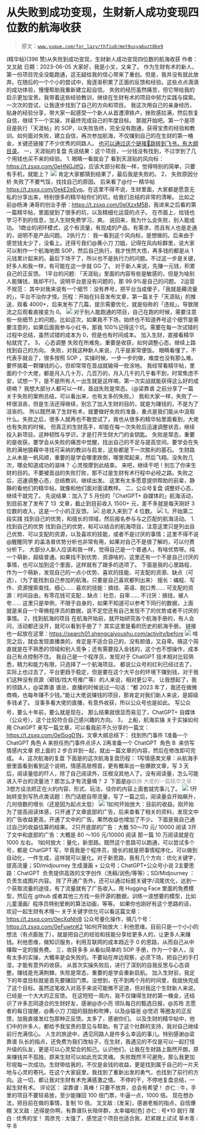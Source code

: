# 从失败到成功变现，生财新人成功变现四位数的航海收获

> 原文：[`www.yuque.com/for_lazy/thfiu8/met9usya6uzt8ke9`](https://www.yuque.com/for_lazy/thfiu8/met9usya6uzt8ke9)

<ne-h2 id="6e7a1fc9" data-lake-id="6e7a1fc9"><ne-heading-ext><ne-heading-anchor></ne-heading-anchor><ne-heading-fold></ne-heading-fold></ne-heading-ext><ne-heading-content><ne-text id="u71aaf4c8">(精华帖)(396 赞)从失败到成功变现，生财新人成功变现四位数的航海收获</ne-text></ne-heading-content></ne-h2> <ne-p id="u9ba6853f" data-lake-id="u9ba6853f"><ne-text id="u883189a6">作者： 叉叉敌</ne-text></ne-p> <ne-p id="u1f5a7e9b" data-lake-id="u1f5a7e9b"><ne-text id="u969cb84f">日期：2023-06-05</ne-text></ne-p> <ne-p id="u57ee1425" data-lake-id="u57ee1425"><ne-text id="u546cd333">大家好，我是小叉，又来了。</ne-text></ne-p> <ne-p id="u04ea08e4" data-lake-id="u04ea08e4"><ne-text id="u1fd1ca2b">作为生财有术的新人，第一份项目完全没能跑通，这无疑给我的信心带来了重创。但是，我并没有就此放弃。在随后的一个个小的尝试中，我逐渐积累了正面的反馈和经验。这些点点滴滴的成功体验，慢慢帮助我重新建立起自信。</ne-text></ne-p> <ne-p id="uabf77af3" data-lake-id="uabf77af3"><ne-text id="ua4fc01f2">失败的经历虽然痛苦，但它带给我的启示更加宝贵。我带着这些经验教训，继续在生财有术的项目中努力实践与探索。一次次的尝试，让我逐步找到了自己的方向和项目。</ne-text></ne-p> <ne-p id="u29029e5f" data-lake-id="u29029e5f"><ne-text id="u91be669c">我这次用自己的亲身经历，贴身的经验分享，带大家一起感受一个新人从首遭滑铁卢，挫败感拉满，然后恢复自信，继续下一个实操，并最终完成自己的年度目标。</ne-text></ne-p> <ne-p id="ufa6a9936" data-lake-id="ufa6a9936"><ne-text id="ue83f5114">那就开始吧。第一个是项目是执行「天涯帖」的 SOP，以失败告终，完全没有跑通，获得宝贵的经验和教训。如何面对失败，建立自信，再次参加航海，不仅赚到自己的在生财的第一桶金，关键还链接了不少优秀的同路人</ne-text><ne-text id="ubffaa699" ne-bold="true">。</ne-text></ne-p> <ne-p id="u639ed02e" data-lake-id="u639ed02e">[<ne-text id="ucb09f372">也可以通过这个链接🔗跳转到飞书，有大纲目录</ne-text>](https://y3my0b87ql.feishu.cn/docx/Bw25drexlowoYaxyqWwc1BZDnbc)<ne-text id="u6076fa78">。</ne-text></ne-p> <ne-h1 id="298195c5" data-lake-id="298195c5"><ne-heading-ext><ne-heading-anchor></ne-heading-anchor><ne-heading-fold></ne-heading-fold></ne-heading-ext><ne-heading-content><ne-text id="ub158ab24">一，天涯贴的复盘</ne-text></ne-heading-content></ne-h1> <ne-p id="u440e0b14" data-lake-id="u440e0b14"><ne-text id="u302c28df">先说结果：这个项目，一分钱没有找到，不过学到了几个用钱也买不来的经验。</ne-text></ne-p> <ne-h2 id="3e579792" data-lake-id="3e579792"><ne-heading-ext><ne-heading-anchor></ne-heading-anchor><ne-heading-fold></ne-heading-fold></ne-heading-ext><ne-heading-content><ne-text id="u94dfa7d3">1\. 眼睛一看就会了</ne-text></ne-heading-content></ne-h2> <ne-p id="ud72027f4" data-lake-id="ud72027f4"><ne-text id="udb75566b">看到天涯贴的风向标：</ne-text>[<ne-text id="ucc5e5863">https://t.zsxq.com/0eHNGJtfQ</ne-text>](https://t.zsxq.com/0eHNGJtfQ)<ne-text id="u47b4cbf6">，应该大部分和我一样，</ne-text><ne-text id="u6ee2df0a" ne-bold="true">觉得特别的简单，只要有手机，就能上？</ne-text></ne-p> <ne-p id="u9f01e462" data-lake-id="u9f01e462"><ne-card data-card-name="image" data-card-type="inline" id="MeFsi" data-event-boundary="card">![](img/2d5766269295695c199e17d873a58c80.png)</ne-card></ne-p> <ne-p id="uf5f014f9" data-lake-id="uf5f014f9"><ne-text id="uc5acf75a">肯定大家都猜到结果了，最后我是失败的。</ne-text></ne-p> <ne-h2 id="adfa3502" data-lake-id="adfa3502"><ne-heading-ext><ne-heading-anchor></ne-heading-anchor><ne-heading-fold></ne-heading-fold></ne-heading-ext><ne-heading-content><ne-text id="u502c8ce8">2， 失败原因分析</ne-text></ne-heading-content></ne-h2> <ne-p id="u3435a5c2" data-lake-id="u3435a5c2"><ne-text id="u630b1c9c">失败了不要气馁，找找自己的原因。</ne-text></ne-p> <ne-p id="ua36ed1cc" data-lake-id="ua36ed1cc"><ne-text id="u6292b7cb">后来看了@付一 精华帖</ne-text> [<ne-text id="uf9b4d03b">https://t.zsxq.com/0ekE2eEyp</ne-text>](https://t.zsxq.com/0ekE2eEyp)<ne-text id="u2fc6979d">。在这里不得不说，生财里面，大家都是愿意无私的分享出来，特别很多的精华帖你们的坑，给我们总结的非常的清晰。</ne-text></ne-p> <ne-p id="u3d148e90" data-lake-id="u3d148e90"><ne-text id="ue10e51d7">比如之前@杨涛 涛哥的创业手册：</ne-text>[<ne-text id="u69b4f4ac">https://t.zsxq.com/0elXzxM5B</ne-text>](https://t.zsxq.com/0elXzxM5B)<ne-text id="u8da7b2b3">，我进来之后看的第一篇精华帖，里面提到了很多的坑，以及精细化运营的点子。</ne-text></ne-p> <ne-p id="uffcca436" data-lake-id="uffcca436"><ne-text id="ua32d8aa1">在市面上，给钱也学习不到的信息，加入生财免费学习，爽。</ne-text></ne-p> <ne-p id="u59d4b7e9" data-lake-id="u59d4b7e9"><ne-text id="u6afc1abb">说回来，我为什么会失败，别人能成功。</ne-text></ne-p> <ne-oli index-type="0"><ne-oli-i>1</ne-oli-i><ne-oli-c class="ne-oli-content" id="u53fbfd94" data-lake-id="u53fbfd94"><ne-text id="u72688c17">商业的闭环模式，这个有流量，有现成的产品，有需求，而且有人也是走通的，说明不是产品问题。</ne-text></ne-oli-c></ne-oli> <ne-oli index-type="0"><ne-oli-i>2</ne-oli-i><ne-oli-c class="ne-oli-content" id="uddec9e09" data-lake-id="uddec9e09"><ne-text id="ub6ba1f92">执行力： 我一看到这个风向标，是想做的。后来由于感觉钱太少了，没看上。还得亏我们@黄小刀 刀姐，记得在风向标群里，说大家可以制作一个航海地图 SOP，然后自己执行，我才恍然大悟，再多钱的都是从 1 元钱累计起来的。最后下场干了，所以也不是执行力的问题。不过这一步是关键，好多人和我一样，有可能在这一步就 GG 了。</ne-text></ne-oli-c></ne-oli> <ne-p id="uf6b1d2af" data-lake-id="uf6b1d2af"><ne-text id="u89d30cbb" ne-bold="true">对于新人来说，先赚一元钱，积累自己的正反馈。</ne-text></ne-p> <ne-oli index-type="0"><ne-oli-i>1</ne-oli-i><ne-oli-c class="ne-oli-content" id="u1be77677" data-lake-id="u1be77677"><ne-text id="u74559d7f">平台的问题: 「天涯贴」里面的内容有些是敏感的，但是为啥别人能赚钱，我却不行。说明平台是没有问题的，那 99.9%是自己的问题。</ne-text></ne-oli-c></ne-oli> <ne-oli index-type="0"><ne-oli-i>2</ne-oli-i><ne-oli-c class="ne-oli-content" id="u9324a275" data-lake-id="u9324a275"><ne-text id="u85e1bdde">运营不规范： 其中对我来说有一个细节：</ne-text><ne-text id="uce32ac3f" ne-bold="true">没有养号</ne-text><ne-text id="ucaa43ab5">，把平台当成傻子，「我就是薅流量的」，平台不治你才怪。历程：开始在抖音发布文章，第一篇关于「天涯贴」的推送，观看 4000+，后来发布了几篇，提示需要优化，就是俗称的「违规」。导致限流之后观看直接变为 0。</ne-text></ne-oli-c></ne-oli> <ne-p id="u23268b42" data-lake-id="u23268b42"><ne-card data-card-name="image" data-card-type="inline" id="emAhu" data-event-boundary="card">![](img/02241d6bd2847a1e5d5e1ba3f1fcbb78.png)</ne-card></ne-p> <ne-p id="uef8b5712" data-lake-id="uef8b5712"><ne-text id="uef62c09a">对于别人能跑通的项目，自己在跑的时候，需要注意些一些细节上的问题。比如这次，如果我不下场，始终也不知道养号这个细节是需要注意的，如果后面我参与小红书，那我 100%记得这个坑。需要在每一次试错的过程中总结，虽然试错的成本为 0，但是也有时间成本。</ne-text></ne-p> <ne-p id="u2ab8958e" data-lake-id="u2ab8958e"><ne-text id="ube96829c" ne-bold="true">加入生财，直接看精华帖就完了。</ne-text></ne-p> <ne-h2 id="59337455" data-lake-id="59337455"><ne-heading-ext><ne-heading-anchor></ne-heading-anchor><ne-heading-fold></ne-heading-fold></ne-heading-ext><ne-heading-content><ne-text id="u85128f81">3， 心态调整</ne-text></ne-heading-content></ne-h2> <ne-p id="u04195dc8" data-lake-id="u04195dc8"><ne-text id="u12a315e2" ne-bold="true">失败在所难免，重要是收获，如何调整心态，继续上路找到自己的方向。</ne-text></ne-p> <ne-p id="u90cd389f" data-lake-id="u90cd389f"><ne-text id="ud9e9794e">失败，对我这种新人来说，几乎是家常便饭。</ne-text></ne-p> <ne-p id="u064cf153" data-lake-id="u064cf153"><ne-text id="ue53eb328">眼睛看懂了，不代表手就会了，很多按照 SOP ，实操时候，一步一步的做，难度也没有那么难。要怀揣着一颗赚钱的心，但却常常在首战就输得一败涂地。</ne-text></ne-p> <ne-p id="u99483013" data-lake-id="u99483013"><ne-text id="u7edcbf1c">我经常看精华帖，里面的个个大佬，都是月入几十万，几百万的，月入几千的几乎看不到，时</ne-text><ne-text id="ud20db2eb" ne-bold="true">常焦虑不安，试想一下，是不是所有人一出生就是这样喃，第一次实战就能获得这么好的成绩喃？</ne-text></ne-p> <ne-p id="u80e7aa9b" data-lake-id="u80e7aa9b"><ne-text id="ueea2a2da">我想大部分人都可以一样，</ne-text><ne-text id="u224aea91" ne-bold="true">首战失败是常态</ne-text><ne-text id="u6dfec48b">。（@梁靠谱 之前分享了一篇关于失败的案例总结，可以看出来，也有太多的失败。）</ne-text></ne-p> <ne-p id="u8a30445a" data-lake-id="u8a30445a"><ne-text id="u9967636e">我和大家一样，</ne-text><ne-text id="uf4159774" ne-bold="true">失败了一样很沮丧，但是生活还得继续，别忘了加入生财的目的，就是为赚钱的，不是为了沮丧的。</ne-text></ne-p> <ne-p id="u704175ad" data-lake-id="u704175ad"><ne-text id="ub610a7d2">所以既然来了生财有术，就要做好失败的准备，重点是我们能</ne-text><ne-text id="u97e2c8b8" ne-bold="true">从中汲取什么</ne-text><ne-text id="ud3035202">。失败之后，很多人就再也不敢尝试了，我也从很多的精华帖里面看到，大佬也有失败的时候。</ne-text></ne-p> <ne-p id="uc9add2f1" data-lake-id="uc9add2f1"><ne-text id="u6646fbbc">但真正的生财高手，却能在每一次失败后迅速调整状态，继续投入新项目。</ne-text><ne-text id="u990a7e9b" ne-bold="true">这种韧性与学识，才是打开生财大门的金钥匙</ne-text><ne-text id="u698faf45">。</ne-text></ne-p> <ne-p id="u244b6db9" data-lake-id="u244b6db9"><ne-text id="u6e8a1788" ne-bold="true">失败是常态，重要的是收获</ne-text><ne-text id="u67dd1ab6">。要学会从失败的痛苦中觉醒，找出自己的不足与提高空间。要学会在失败的满地狼藉中寻找可采纳的教训与启发，这</ne-text><ne-text id="u9ee34c9d" ne-bold="true">些都是下一次胜利的基石</ne-text><ne-text id="u11c1a5ad">。</ne-text></ne-p> <ne-p id="uc741c9cd" data-lake-id="uc741c9cd"><ne-text id="u8cbb1a85">生财路上从未是一帆风顺，重要的是学会哪里跌倒，哪里爬起来，然后飞翔。</ne-text><ne-text id="u87732edd" ne-bold="true">没失败几次，哪会知道成功的滋味？</ne-text></ne-p> <ne-p id="u58c33b9e" data-lake-id="u58c33b9e"><ne-text id="uad71fe57">心灵按摩到此结束。</ne-text></ne-p> <ne-p id="uc6bde466" data-lake-id="uc6bde466"><ne-text id="u81293a24" ne-bold="true">来吧，继续干吧！</ne-text><ne-text id="ud83f3896">别忘了你来生财的目的。不要被首战的失败打败，那不过是生财有术行程中必经之路。失败之后，迅速调整心态，总结教训，继续出发。</ne-text></ne-p> <ne-p id="u2ee2edef" data-lake-id="u2ee2edef"><ne-text id="ud533d3d3">这里有太多愿意提供帮助的前辈，静静的看他们的精华帖，就像和他们面对面请教样。</ne-text></ne-p> <ne-h1 id="dda877a5" data-lake-id="dda877a5"><ne-heading-ext><ne-heading-anchor></ne-heading-anchor><ne-heading-fold></ne-heading-fold></ne-heading-ext><ne-heading-content><ne-text id="u87ac17f4">二，公众号复盘</ne-text></ne-heading-content></ne-h1> <ne-p id="u8e0ad3fc" data-lake-id="u8e0ad3fc"><ne-text id="ub0f95d79" ne-bold="true">调整好心态，继续干就完了。</ne-text></ne-p> <ne-p id="u359ed542" data-lake-id="u359ed542"><ne-text id="ucfd8592f">先说结果：加入了 5 月份的「ChatGPT+ 自媒体的」航海活动，到目前发了发布了 13  文章，截止到目前收入 1500+ 元，差不多就是每天刚好 3 位数的收入，这是一个小的正反馈。</ne-text></ne-p> <ne-p id="u318976a2" data-lake-id="u318976a2"><ne-card data-card-name="image" data-card-type="inline" id="f7aMX" data-event-boundary="card">![](img/2ad21741ae78dd3973b9455c94ccd155.png)</ne-card></ne-p> <ne-p id="u476a407d" data-lake-id="u476a407d"><ne-text id="u28330408">总收入来到了 4 位数。</ne-text></ne-p> <ne-p id="u25596ba8" data-lake-id="u25596ba8"><ne-card data-card-name="image" data-card-type="inline" id="paTJF" data-event-boundary="card">![](img/ce34c2bedb2279714b6dca6e53429369.png)</ne-card></ne-p> <ne-h2 id="8bbbb5cc" data-lake-id="8bbbb5cc"><ne-heading-ext><ne-heading-anchor></ne-heading-anchor><ne-heading-fold></ne-heading-fold></ne-heading-ext><ne-heading-content><ne-text id="ub60bf52c">1，开始第二段实践</ne-text></ne-heading-content></ne-h2> <ne-p id="ua5305f2d" data-lake-id="ua5305f2d"><ne-text id="ud17e4eb0">找到自己的优势，和擅长的领域，然后报名参与与之匹配的航海活动。</ne-text></ne-p> <ne-h3 id="50e988ee" data-lake-id="50e988ee"><ne-heading-ext><ne-heading-anchor></ne-heading-anchor><ne-heading-fold></ne-heading-fold></ne-heading-ext><ne-heading-content><ne-text id="uf08d5e34">1\. 找到自己的优势</ne-text></ne-heading-content></ne-h3> <ne-p id="u7e186403" data-lake-id="u7e186403"><ne-text id="u9b9f24a7">找到自己的优势，和可以结合的航海项目，注意这里只是列出</ne-text><ne-text id="u3c870460" ne-bold="true">自己优势、可以支配的资源，以及喜欢的技能，或者不是讨厌</ne-text><ne-text id="u14ea8674">的事情；这里不得不说@醒醒同学 的盖洛普优势分析也非常有用，如果对自己不是很了解的，可以付费分析下。</ne-text></ne-p> <ne-p id="u41ab2588" data-lake-id="u41ab2588"><ne-text id="u16427a2a">大部分人新人应该和我一样，觉得自己是一个普通人，有啥优势呀。纯一个萌新，超级普通。如果找不到优势、资源啥的，这里还有一个</ne-text><ne-text id="u30cdeaea" ne-bold="true">不是自己讨厌的事情</ne-text><ne-text id="u370651fa">，也可以加到这个里面，这样就有了跟多的选项了。</ne-text></ne-p> <ne-p id="u548a89cb" data-lake-id="u548a89cb"><ne-text id="u49b08423">下面是我的心里路程，作为一个萌新，发现自己的一点小优势、喜欢的技能、可支配的资源、缺点（可选），（为了能找到自己参加的航海，只要是自己喜欢都列出来）</ne-text></ne-p> <ne-p id="u2b8fab23" data-lake-id="u2b8fab23"><ne-text id="u86fc4f1d">擅长：编程、写作、资源搜索查找、细心……</ne-text></ne-p> <ne-p id="u82e41a90" data-lake-id="u82e41a90"><ne-text id="u6e308682">喜欢的技能：搞钱、英语、脱口秀……</ne-text></ne-p> <ne-p id="uedc0336c" data-lake-id="uedc0336c"><ne-text id="u8f315bfc">可支配的资源：时间自由，有零花钱可支配…</ne-text></ne-p> <ne-p id="u4207f2ae" data-lake-id="u4207f2ae"><ne-text id="u49c267ba">缺点：社恐，自卑……</ne-text></ne-p> <ne-p id="u3cccaed1" data-lake-id="u3cccaed1"><ne-text id="u50334bba">不讨厌：搞钱，被人夸……</ne-text></ne-p> <ne-p id="u5877a4df" data-lake-id="u5877a4df"><ne-text id="u1b0aacec">这里只是举例，不限于自身的，如果不知道可以参考下同行的数据，上面就是来自一个卑微程序员的数据，说不定您还有自己发现不了的优势或者不讨厌的事情。</ne-text></ne-p> <ne-h2 id="b2ad2094" data-lake-id="b2ad2094"><ne-heading-ext><ne-heading-anchor></ne-heading-anchor><ne-heading-fold></ne-heading-fold></ne-heading-ext><ne-heading-content><ne-text id="uf5d5e5c5">2，找到航海的项目</ne-text></ne-heading-content></ne-h2> <ne-p id="u8fa572c8" data-lake-id="u8fa572c8"><ne-text id="u5ecb1ab9">在航海开始前，就开始研究各个航海手册的，有人会问，活动都还没开，就可以看到手册了？ 其实这里是看的历史的航海手册。 链接也一起放在这里：</ne-text>[<ne-text id="u3413ab3d">https://search01.shengcaiyoushu.com/activity/before</ne-text>](https://search01.shengcaiyoushu.com/activity/before)</ne-p> <ne-p id="u0a1828a7" data-lake-id="u0a1828a7"><ne-card data-card-name="image" data-card-type="inline" id="veza3" data-event-boundary="card">![](img/58ce678e34b32fa783a9e3e7a8da1cac.png)</ne-card></ne-p> <ne-p id="uc6c4c45d" data-lake-id="uc6c4c45d"><ne-text id="u90dc1035">啃完之后，就会发现直播类的，肯定是不适合自己的，没有颜值，又自卑。搞这个简直就是在不熟悉的领域和别人竞争；还有需要投入金钱的，这个也不想操作，成本自己有点控制不住。</ne-text></ne-p> <ne-p id="u3e784a10" data-lake-id="u3e784a10"><ne-text id="u0e8109d2">我自己是一个程序员，发现对于 ChatGPT 技术相对比较熟悉，精力和能力有限，只选择了一个航海项目。</ne-text></ne-p> <ne-p id="u2e8dc6b0" data-lake-id="u2e8dc6b0"><ne-text id="u7d590d20">都说公众号的红利已经过去了，实际上也过去了，平台更趋于稳定，但是要在这个大平台的环境下赚到钱，对于我们这种没有资源（砸钱/找大号推广等）的人来说，相对更公平。</ne-text></ne-p> <ne-p id="uefacf0ef" data-lake-id="uefacf0ef"><ne-text id="u1380b1ee">让我想起了，我的领路人，@梁靠谱 谱总，直播的时候说过一句话：“都 2023 年了，我还在做微商喃，也每年赚不少钱。”能让大佬说赚钱的项目，那肯定对我们新人来说，是超级多钱💰了。</ne-text></ne-p> <ne-p id="ue504f7b8" data-lake-id="ue504f7b8"><ne-text id="udcd7a27d">没事多看大佬的直播，有意外收获，所以公众号也是如此。</ne-text></ne-p> <ne-p id="u6dfe12d1" data-lake-id="u6dfe12d1"><ne-text id="u5abed131" ne-bold="true">写公众号，要么十年前，要么就是现在。</ne-text></ne-p> <ne-p id="ub053730e" data-lake-id="ub053730e"><ne-text id="ue5b873d3">那么结果就很显而易见了，</ne-text><ne-text id="ue3db89d7" ne-bold="true">ChatGPT+ 自媒体（公众号），这个比较符合自己感兴趣的方向。</ne-text></ne-p> <ne-h2 id="b03509ef" data-lake-id="b03509ef"><ne-heading-ext><ne-heading-anchor></ne-heading-anchor><ne-heading-fold></ne-heading-fold></ne-heading-ext><ne-heading-content><ne-text id="u9daaa1b1">3，</ne-text> <ne-text id="uc1915e79">上船，航海实操</ne-text></ne-heading-content></ne-h2> <ne-p id="uc4d787f2" data-lake-id="uc4d787f2"><ne-text id="uad212421">关于实操</ne-text><ne-text id="ub952ac62" ne-bold="true">如何用 ChatGPT 来写一篇文章</ne-text><ne-text id="u1784043d">，可以看我前不久分享的一篇文：</ne-text> [<ne-text id="ua6e328e5">https://t.zsxq.com/0el5ogD1N</ne-text>](https://t.zsxq.com/0el5ogD1N)<ne-text id="ufed78d27">，文章大纲总结下：</ne-text></ne-p> <ne-p id="u4f0d2ddf" data-lake-id="u4f0d2ddf"><ne-text id="u500ae60d">找到热门事件</ne-text></ne-p> <ne-oli index-type="0"><ne-oli-i>1</ne-oli-i><ne-oli-c class="ne-oli-content" id="u30444df4" data-lake-id="u30444df4"><ne-text id="u7e769a88">准备一个 ChatGPT 角色 A 来担任热门事件点评人</ne-text></ne-oli-c></ne-oli> <ne-oli index-type="0"><ne-oli-i>2</ne-oli-i><ne-oli-c class="ne-oli-content" id="u03ed6334" data-lake-id="u03ed6334"><ne-text id="u98b4df55">再准备一个 ChatGPT  角色 B  来仿写情感内文章</ne-text></ne-oli-c></ne-oli> <ne-p id="u277189d2" data-lake-id="u277189d2"><ne-text id="u56b5658b">把上面的 2 步合并到一起，就出一篇文章的内容，然后在修改即可完成。</ne-text></ne-p> <ne-h2 id="9039450f" data-lake-id="9039450f"><ne-heading-ext><ne-heading-anchor></ne-heading-anchor><ne-heading-fold></ne-heading-fold></ne-heading-ext> <ne-heading-content></ne-heading-content></ne-h2> <ne-h2 id="3ce1cd00" data-lake-id="3ce1cd00"><ne-heading-ext><ne-heading-anchor></ne-heading-anchor><ne-heading-fold></ne-heading-fold></ne-heading-ext><ne-heading-content><ne-text id="u5d204de0">4，这次航海的复盘</ne-text></ne-heading-content></ne-h2> <ne-p id="u00ef044b" data-lake-id="u00ef044b"><ne-text id="u79937494">下面是的这次航海复盘历程：</ne-text></ne-p> <ne-oli index-type="0"><ne-oli-i>1</ne-oli-i><ne-oli-c class="ne-oli-content" id="u87b751a6" data-lake-id="u87b751a6"><ne-text id="ud30af467">写情感类文章：从航海手册里面看到看到这个说明，情感高居榜首，更有概率出一些爆款文章，写 3 天后，阅读量低的吓人，除了自己阅读外，压根没其他人了。</ne-text><ne-text id="uf3d8a10a" ne-bold="true">没有阅读量，怎么可能进入平台的流量池？</ne-text><ne-text id="u0ff40326">那怎么才有流量喃？</ne-text></ne-oli-c></ne-oli> <ne-oli index-type="0"><ne-oli-i>2</ne-oli-i><ne-oli-c class="ne-oli-content" id="ua32fc99c" data-lake-id="ua32fc99c"><ne-text id="ua69c7f06">  下面是@</ne-text><ne-text id="u01dcaf5f" style="color: rgb(143, 149, 158);">姚麻 大佬的一篇精华文章：</ne-text></ne-oli-c></ne-oli> <ne-oli index-type="0"><ne-oli-i>3</ne-oli-i><ne-oli-c class="ne-oli-content" id="u6c9b5fdb" data-lake-id="u6c9b5fdb"><ne-text id="uf411e5b7" ne-bold="true">想方设法把正在火的内容、形式、玩法，往你的内容上面套就完事儿了。</ne-text></ne-oli-c></ne-oli> <ne-p id="u57d5cddb" data-lake-id="u57d5cddb"><ne-card data-card-name="image" data-card-type="inline" id="OMPBP" data-event-boundary="card">![](img/cec3015c9ec9ef99ee6dc4d63e3f3c6f.png)</ne-card></ne-p> <ne-oli index-type="0"><ne-oli-i>1</ne-oli-i><ne-oli-c class="ne-oli-content" id="u4519601f" data-lake-id="u4519601f"><ne-text id="ua9ac007e" ne-bold="true">开始转变到写热点类话题</ne-text><ne-text id="u0f976e05">：</ne-text><ne-text id="ufcadcf3c" ne-bold="true">热门话题自带流量</ne-text><ne-text id="u1f4421e7">，写了一篇之后，阅读量会开始飙升，几何倍数的增长（还是因为起点太低）</ne-text></ne-oli-c></ne-oli> <ne-p id="u14cbb62c" data-lake-id="u14cbb62c"><ne-card data-card-name="image" data-card-type="inline" id="y3n0D" data-event-boundary="card">![](img/5bc6e2091b1533f1f1f9f79a25eac7a4.png)</ne-card></ne-p> <ne-oli index-type="0"><ne-oli-i>1</ne-oli-i><ne-oli-c class="ne-oli-content" id="uc97e6e55" data-lake-id="uc97e6e55"><ne-text id="u04f3cae9" ne-bold="true">如何开始放大：</ne-text><ne-text id="uf89ec55d">目前的收益。刚开始为了提高阅读体感，只开通了文章底部的广告，后来查看了相关的资料，发现文中的广告收益更高，</ne-text><ne-text id="u1c98b4a6" ne-bold="true">开通了文中的广告</ne-text><ne-text id="u651aa188">。果然收益也增加了不少。 下面是我自己通过自己的收益估算的结果。</ne-text></ne-oli-c></ne-oli> <ne-oli index-type="0"><ne-oli-i>2</ne-oli-i><ne-oli-c class="ne-oli-content" id="u5082ca20" data-lake-id="u5082ca20"><ne-text id="uedd8427f">只开底部的广告：大概 50～70 元/ 10000 阅读</ne-text></ne-oli-c></ne-oli> <ne-oli index-type="0"><ne-oli-i>3</ne-oli-i><ne-oli-c class="ne-oli-content" id="ueccfac4a" data-lake-id="ueccfac4a"><ne-text id="u0b3210d9">开了文中和底部的广告：大概是 80 ～100 元/10000 阅读</ne-text></ne-oli-c></ne-oli> <ne-p id="u8ac9c51d" data-lake-id="u8ac9c51d"><ne-text id="u758b1a90">那一篇 10 万阅读就是在 1000 左右。</ne-text></ne-p> <ne-oli index-type="0"><ne-oli-i>1</ne-oli-i><ne-oli-c class="ne-oli-content" id="uffd91e56" data-lake-id="uffd91e56"><ne-text id="u00ff33b7">如何放大：</ne-text><ne-text id="u3b1e67a8" ne-bold="true">量化，新思路</ne-text><ne-text id="u7127ab03">。既然这个思路可以跑通，可以尝试多个号，都是 ChatGPT 写，毕竟我是个程序员，擅长的就是把事情程序化，可以做到自动化，一件生成，这样就可以量化。对于新思路，我有几个方向：优化关键字，提高流量；SD/midjourney 生成漫画 + 公众号；ChatGPT+公众号小说</ne-text></ne-oli-c></ne-oli> <ne-oli index-type="0"><ne-oli-i>2</ne-oli-i><ne-oli-c class="ne-oli-content" id="uad857230" data-lake-id="uad857230"><ne-text id="u52dfa445" ne-bold="true">主要思路：ChatGPT  负责提供高效的文字创作（洗稿/润色/等等）；SD/Midjourney ： 负责生成图片内容。</ne-text></ne-oli-c></ne-oli> <ne-p id="u395f00a1" data-lake-id="u395f00a1"><ne-text id="u7484a565">除了开通广告外，还可以</ne-text><ne-text id="uba3341b6" ne-bold="true">通过标题关键字/词尾优化</ne-text><ne-text id="u00d8c473">，达到一个获取流量的途径，有了流量就有了广告收入。用 Hugging Face 里面的免费模型，然后在 github 或者其他三方找一些开源的数据，训练一波想要的模型，比如儿童漫画/  程序员特别爱刷的算法动画，等等。</ne-text></ne-p> <ne-p id="ua05380f9" data-lake-id="ua05380f9"><ne-text id="udf22cab1">如果你也刚好有这个思路的话，欢迎一起生财有术哦～</ne-text></ne-p> <ne-p id="u71e3fe0e" data-lake-id="u71e3fe0e"><ne-text id="u55943885">关于关键字优化可以看这篇文章：</ne-text>[<ne-text id="u60a2b5f0">https://t.zsxq.com/0ecXqNhl8</ne-text>](https://t.zsxq.com/0ecXqNhl8)</ne-p> <ne-p id="uaedaf399" data-lake-id="uaedaf399"><ne-text id="ue556a8f7">公众号量化操作，搞几个号：</ne-text>[<ne-text id="ub5f59bc4">https://t.zsxq.com/0eFuwtnK2</ne-text>](https://t.zsxq.com/0eFuwtnK2)</ne-p> <ne-oli index-type="0"><ne-oli-i>1</ne-oli-i><ne-oli-c class="ne-oli-content" id="u9bbb06ca" data-lake-id="u9bbb06ca"><ne-text id="u4c159211">如何开始放大：</ne-text><ne-text id="ua2d19cb1" ne-bold="true">利他思维</ne-text><ne-text id="u63b28b58">。目前只是一个小小的想法（有点膨胀了），就是把自己的经验和技能分享给更多人的，让更多人来赚钱。</ne-text><ne-text id="u7cd41011" ne-bold="true">利他思维</ne-text><ne-text id="ucb1ca545">，做知识服务，利用互联网的成本趋近于 0 的思路，从而自己从中赚取一定的服务费。</ne-text></ne-oli-c></ne-oli> <ne-h1 id="66fc09e3" data-lake-id="66fc09e3"><ne-heading-ext><ne-heading-anchor></ne-heading-anchor><ne-heading-fold></ne-heading-fold></ne-heading-ext><ne-heading-content><ne-text id="u4e143298">三，收获多多</ne-text></ne-heading-content></ne-h1> <ne-p id="u10de6563" data-lake-id="u10de6563"><ne-text id="u411fd852">从看似简单的 SOP 手册，作为一个新人，没有太多的实操，大概率是会失败的。不要站在岸边观察，必须下场，把自己的手打湿，才能有意外的收获。</ne-text></ne-p> <ne-p id="u5c68ab29" data-lake-id="u5c68ab29"><ne-text id="ua1b2d0d7">从首次实操失败后，进行了深刻的自我反思与心态调整。赚钱是充满荆棘，失败是常态，重要的是学会重新启航。</ne-text></ne-p> <ne-p id="ue4af05ab" data-lake-id="ue4af05ab"><ne-text id="u4e072031">加入生财前，我定下的年度目标就是首先要赚回门票。没想到，在不到两个月的时间里，我就快完成了这个目标。虽然这笔收入对高手来说可能微不足道，但对我这个生财新人来说，已经是一个大大的正反馈。</ne-text></ne-p> <ne-p id="ubf732d7d" data-lake-id="ubf732d7d"><ne-text id="u0d8dc9ca">在这短短一周内，我不仅赚得生财的第一桶金，还结识了许多志同道合的生财好友，感谢@亦小亮 领队每日的甄选日报，@苏玲 志愿者的每日提醒，@黄小刀 刀姐的鼓励和吹捧，以及@猫爸 @觉迟 等圈友的正反馈，加我直接发红包那种正反馈。太多了，感谢你们。</ne-text></ne-p> <ne-p id="u3b9d0d0f" data-lake-id="u3b9d0d0f"><ne-text id="u24d83eab">以及生财的精华帖中，他们中的许多人，都给予我宝贵的意见与帮助。有了这个社群的支持，我对自己继续前行充满信心。</ne-text></ne-p> <ne-p id="u9da704f8" data-lake-id="u9da704f8"><ne-text id="u5181da3a">人生的旅途中，遇见同路人是件多么幸运的事儿。特别感谢@梁靠谱 队长的指点，还免费为我们改帖子，在生财，我遇见的不仅是可以一起打怪升级的队友，更是可以心灵契合的知己。认识他们，让我在生财路上豁然开朗，原来赚钱并不孤独，原来生财可以如此充实灵魂。</ne-text></ne-p> <ne-p id="ue5546f27" data-lake-id="ue5546f27"><ne-text id="u73785c0e">失败既然不可避免，那么我更加珍视每一次成功。生财带给我的，不仅是金钱的收益，更是找到属于自己的一片天地与心灵的寄托。在这个大家庭里，我找到了重新出发的勇气，也找到了前行的方向。这一切，都让我对生财有术充满感激之情。</ne-text></ne-p> <ne-p id="ue48d6d43" data-lake-id="ue48d6d43"><ne-text id="u1e77b52f">不停的干，不停地复盘</ne-text><ne-text id="u0dc35b75" ne-bold="true">总结，一起生财有术。</ne-text></ne-p> <ne-hole id="u078eb1be" data-lake-id="u078eb1be"><ne-card data-card-name="hr" data-card-type="block" id="CqojD" data-event-boundary="card"><ne-p id="u5d3992c2" data-lake-id="u5d3992c2"><ne-text id="u7a93200d">评论区：</ne-text></ne-p> <ne-p id="u1ea29ea1" data-lake-id="u1ea29ea1"><ne-text id="u525452e9">梁靠谱 : 真棒！只要不放弃，总会有希望！</ne-text> <ne-text id="uc2028a1f">亦仁 : 牛，手里的项目不要轻易放，至少能赚回 100 倍门票，牛逼一点，1000 倍。</ne-text></ne-p> <ne-p id="u371c39d7" data-lake-id="u371c39d7"><ne-text id="u39edf449">现在想办法，把目前在做的事情，复制 10 倍。</ne-text> <ne-text id="u55699212">叉叉敌 : [发呆]，感谢老板的指点，自信爆棚</ne-text> <ne-text id="ua554c139">叉叉敌 : 还得是你啊，有靠谱队长陪伴群，太幸福啦[色]</ne-text> <ne-text id="u3739a3d2">亦仁 : 号*10 就行</ne-text> <ne-text id="u838d6bb2">理白 : 优秀的宝！</ne-text> <ne-text id="u72d2cdf5">周彦充 : 太强了，感觉这个项目也适合我，赶紧跟上试试</ne-text> <ne-text id="ude489c4e">草木青 : 牛 B</ne-text></ne-p></ne-card></ne-hole>